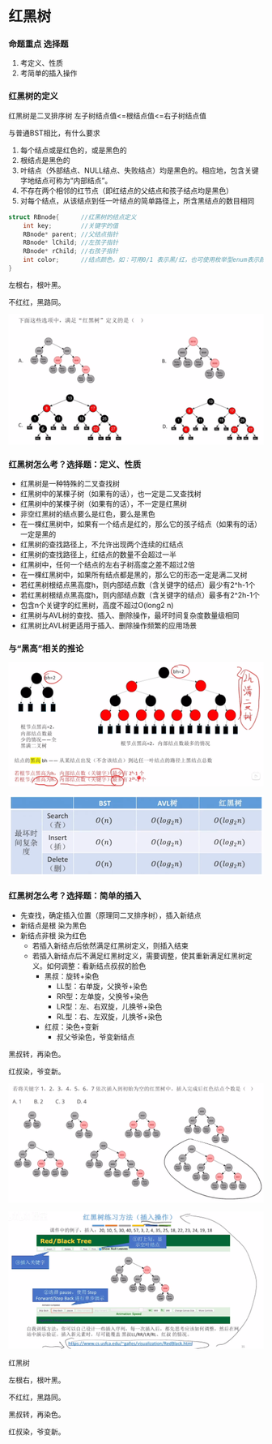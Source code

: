 # 红黑树

### 命题重点 选择题

1. 考定义、性质
2. 考简单的插入操作

### 红黑树的定义

红黑树是二叉排序树 左子树结点值<=根结点值<=右子树结点值

与普通BST相比，有什么要求

1. 每个结点或是红色的，或是黑色的
2. 根结点是黑色的
3. 叶结点（外部结点、NULL结点、失败结点）均是黑色的。相应地，包含关键字地结点可称为“内部结点”。
4. 不存在两个相邻的红节点（即红结点的父结点和孩子结点均是黑色）
5. 对每个结点，从该结点到任一叶结点的简单路径上，所含黑结点的数目相同

```c++
struct RBnode{      //红黑树的结点定义
    int key;        //关键字的值 
    RBnode* parent; //父结点指针
    RBnode* lChild; //左孩子指针
    RBnode* rChild; //右孩子指针
    int color;      //结点颜色，如：可用0/1 表示黑/红，也可使用枚举型enum表示颜色
}
```

左根右，根叶黑。

不红红，黑路同。

![](1.png)

### 红黑树怎么考？选择题：定义、性质

- 红黑树是一种特殊的二叉查找树
- 红黑树中的某棵子树（如果有的话），也一定是二叉查找树
- 红黑树中的某棵子树（如果有的话），不一定是红黑树
- 非空红黑树的结点要么是红色，要么是黑色
- 在一棵红黑树中，如果有一个结点是红的，那么它的孩子结点（如果有的话）一定是黑的
- 红黑树的查找路径上，不允许出现两个连续的红结点
- 红黑树的查找路径上，红结点的数量不会超过一半
- 红黑树中，任何一个结点的左右子树高度之差不超过2倍
- 在一棵红黑树中，如果所有结点都是黑的，那么它的形态一定是满二叉树
- 若红黑树根结点黑高度h，则内部结点数（含关键字的结点）最少有2^h-1个
- 若红黑树根结点黑高度h，则内部结点数（含关键字的结点）最多有2^2h-1个
- 包含n个关键字的红黑树，高度不超过O(long2 n)
- 红黑树与AVL树的查找、插入、删除操作，最坏时间复杂度数量级相同
- 红黑树比AVL树更适用于插入、删除操作频繁的应用场景

### 与“黑高”相关的推论

![](2.png)

![](3.png)

### 红黑树怎么考？选择题：简单的插入

- 先查找，确定插入位置（原理同二叉排序树），插入新结点
- 新结点是根 染为黑色
- 新结点非根 染为红色
  - 若插入新结点后依然满足红黑树定义，则插入结束
  - 若插入新结点后不满足红黑树定义，需要调整，使其重新满足红黑树定义。如何调整：看新结点叔叔的脸色
    - 黑叔：旋转+染色
      - LL型：右单旋，父换爷+染色
      - RR型：左单旋，父换爷+染色
      - LR型：左、右双旋，儿换爷+染色
      - RL型：右、左双旋，儿换爷+染色
    - 红叔：染色+变新
      - 叔父爷染色，爷变新结点

黑叔转，再染色。

红叔染，爷变新。

![](4.png)

![](6.png)

红黑树

左根右，根叶黑。

不红红，黑路同。

黑叔转，再染色。

红叔染，爷变新。